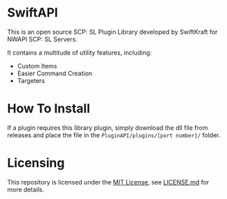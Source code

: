 # SwiftAPI
This is an open source SCP: SL Plugin Library developed by SwiftKraft for NWAPI SCP: SL Servers. 

It contains a multitude of utility features, including:

- Custom Items
- Easier Command Creation
- Targeters

# How To Install

If a plugin requires this library plugin, simply download the dll file from releases and place the file in the `PluginAPI/plugins/[port number]/` folder.

# Licensing

This repository is licensed under the [MIT License](https://mit-license.org), see [LICENSE.md](LICENSE.md) for more details.
